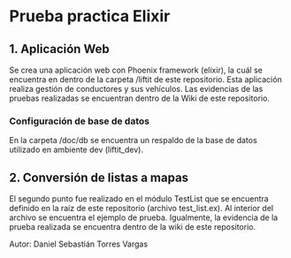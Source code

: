 # Prueba practica Elixir

## 1. Aplicación Web
Se crea una aplicación web con Phoenix framework (elixir), la cuál se encuentra en dentro de la carpeta /liftit de este repositorio. 
Esta aplicación realiza gestión de conductores y sus vehículos.
Las evidencias de las pruebas realizadas se encuentran dentro de la Wiki de este repositorio.

### Configuración de base de datos
En la carpeta /doc/db se encuentra un respaldo de la base de datos utilizado en ambiente dev (liftit_dev).

## 2. Conversión de listas a mapas
El segundo punto fue realizado en el módulo TestList que se encuentra definido en la raíz de este repositorio (archivo test_list.ex). Al interior del archivo se encuentra el ejemplo de prueba.
Igualmente, la evidencia de la prueba realizada se encuentra dentro de la wiki de este repositorio.

Autor: Daniel Sebastián Torres Vargas

